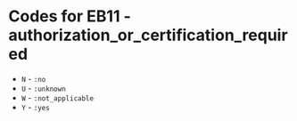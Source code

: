 # Codes for EB11 - authorization_or_certification_required
* `N` - `:no`
* `U` - `:unknown`
* `W` - `:not_applicable`
* `Y` - `:yes`
